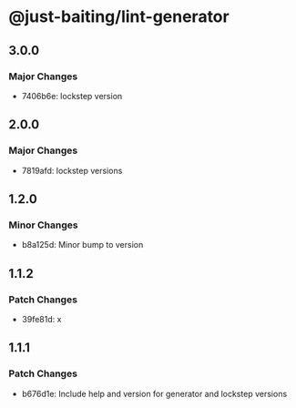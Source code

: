 # @just-baiting/lint-generator

## 3.0.0

### Major Changes

- 7406b6e: lockstep version

## 2.0.0

### Major Changes

- 7819afd: lockstep versions

## 1.2.0

### Minor Changes

- b8a125d: Minor bump to version

## 1.1.2

### Patch Changes

- 39fe81d: x

## 1.1.1

### Patch Changes

- b676d1e: Include help and version for generator and lockstep versions
